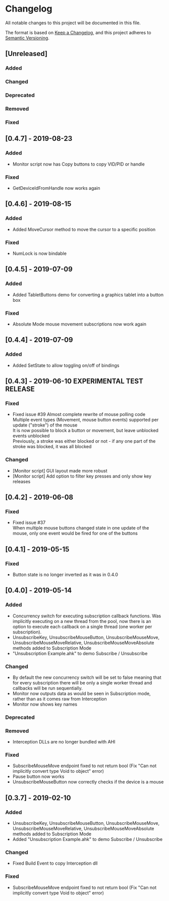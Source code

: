# Changelog
All notable changes to this project will be documented in this file.

The format is based on [Keep a Changelog](https://keepachangelog.com/en/1.0.0/), and this project adheres to [Semantic Versioning](https://semver.org/spec/v2.0.0.html).

## [Unreleased]
### Added
### Changed
### Deprecated
### Removed
### Fixed

## [0.4.7] - 2019-08-23
### Added
- Monitor script now has Copy buttons to copy VID/PID or handle
### Fixed
- GetDeviceIdFromHandle now works again


## [0.4.6] - 2019-08-15
### Added
- Added MoveCursor method to move the cursor to a specific position
### Fixed
- NumLock is now bindable

## [0.4.5] - 2019-07-09
### Added
- Added TabletButtons demo for converting a graphics tablet into a button box
### Fixed
- Absolute Mode mouse movement subscriptions now work again  

## [0.4.4] - 2019-07-09
### Added
- Added SetState to allow toggling on/off of bindings

## [0.4.3] - 2019-06-10 **EXPERIMENTAL TEST RELEASE**
### Fixed
- Fixed issue #39
Almost complete rewrite of mouse polling code  
Multiple event types (Movement, mouse button events) supported per update ("stroke") of the mouse  
It is now possible to block a button or movement, but leave unblocked events unblocked  
Previously, a stroke was either blocked or not - if any one part of the stroke was blocked, it was all blocked  
### Changed
- [Monitor script] GUI layout made more robust
- [Monitor script] Add option to filter key presses and only show key releases

## [0.4.2] - 2019-06-08
### Fixed
- Fixed issue #37  
When multiple mouse buttons changed state in one update of the mouse, only one event would be fired for one of the buttons

## [0.4.1] - 2019-05-15
### Fixed
- Button state is no longer inverted as it was in 0.4.0

## [0.4.0] - 2019-05-14
### Added
- Concurrency switch for executing subscription callback functions. Was implicitly executing on a new thread from the pool, now there is an option to execute each callback on a single thread (one worker per subscription).
- UnsubscribeKey, UnsubscribeMouseButton, UnsubscribeMouseMove, UnsubscribeMouseMoveRelative, UnsubscribeMouseMoveAbsolute methods added to Subscription Mode
- "Unsubscription Example.ahk" to demo Subscribe / Unsubscribe
### Changed
- By default the new concurrency switch will be set to false meaning that for every subscription there will be only a single worker thread and callbacks will be run sequentially.
- Monitor now outputs data as would be seen in Subscription mode, rather than as it comes raw from Interception
- Monitor now shows key names
### Deprecated
### Removed
- Interception DLLs are no longer bundled with AHI
### Fixed
- SubscribeMouseMove endpoint fixed to not return bool (Fix "Can not implicitly convert type Void to object" error)
- Pause button now works
- UnsubscribeMouseButton now correctly checks if the device is a mouse

## [0.3.7] - 2019-02-10
### Added
- UnsubscribeKey, UnsubscribeMouseButton, UnsubscribeMouseMove, UnsubscribeMouseMoveRelative, UnsubscribeMouseMoveAbsolute methods added to Subscription Mode
- Added "Unsubscription Example.ahk" to demo Subscribe / Unsubscribe
### Changed 
- Fixed Build Event to copy Interception dll
### Fixed
- SubscribeMouseMove endpoint fixed to not return bool (Fix "Can not implicitly convert type Void to object" error)
